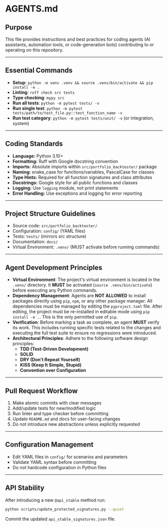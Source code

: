 # AGENTS.md

## Purpose

This file provides instructions and best practices for coding agents (AI assistants, automation tools, or code-generation bots) contributing to or operating on this repository.

---

## Essential Commands

- **Setup**: `python -m venv .venv && source .venv/bin/activate && pip install -e .`
- **Linting**: `ruff check src tests`
- **Type checking**: `mypy src`
- **Run all tests**: `python -m pytest tests/ -v`
- **Run single test**: `python -m pytest tests/path/to/test_file.py::test_function_name -v`
- **Run test category**: `python -m pytest tests/unit/ -v` (or integration, system)

---

## Coding Standards

- **Language:** Python 3.10+
- **Formatting:** Ruff with Google docstring convention
- **Imports:** Absolute imports within `src/portfolio_backtester/` package
- **Naming:** snake_case for functions/variables, PascalCase for classes
- **Type Hints:** Required for all function signatures and class attributes
- **Docstrings:** Google style for all public functions and classes
- **Logging:** Use `logging` module, not print statements
- **Error Handling:** Use exceptions and logging for error reporting

---

## Project Structure Guidelines

- Source code: `src/portfolio_backtester/`
- Configuration: `config/` (YAML files)
- Tests: `tests/` (mirrors src structure)
- Documentation: `docs/`
- Virtual Environment: `.venv/` (MUST activate before running commands)

---

## Agent Development Principles

- **Virtual Environment**: The project's virtual environment is located in the `.venv/` directory. It **MUST** be activated (`source .venv/bin/activate`) before executing any Python commands.
- **Dependency Management**: Agents are **NOT ALLOWED** to install packages directly using `pip`, `npm`, or any other package manager. All dependencies must be managed by editing the `pyproject.toml` file. After editing, the project must be re-installed in editable mode using `pip install -e .`. This is the only permitted use of `pip`.
- **Verification**: Before marking a task as complete, an agent **MUST** verify its work. This includes running specific tests related to the changes and executing the full test suite to ensure no regressions were introduced.
- **Architectural Principles**: Adhere to the following software design principles:
    - **TDD (Test-Driven Development)**
    - **SOLID**
    - **DRY (Don't Repeat Yourself)**
    - **KISS (Keep It Simple, Stupid)**
    - **Convention over Configuration**

---

## Pull Request Workflow

1. Make atomic commits with clear messages
2. Add/update tests for new/modified logic
3. Run linter and type checker before committing
4. Update `README.md` and docs for user-facing changes
5. Do not introduce new abstractions unless explicitly requested

---

## Configuration Management

- Edit YAML files in `config/` for scenarios and parameters
- Validate YAML syntax before committing
- Do not hardcode configuration in Python files

---

## API Stability

After introducing a new `@api_stable` method run:
```bash
python scripts/update_protected_signatures.py --quiet
```
Commit the updated `api_stable_signatures.json` file.